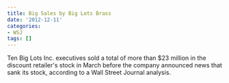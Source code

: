 ```yaml
---
title: Big Sales by Big Lots Brass
date: '2012-12-11'
categories:
- WSJ
tags: []
---
```

Ten Big Lots Inc. executives sold a total of more than $23 million in the discount retailer's stock in March before the company announced news that sank its stock, according to a Wall Street Journal analysis.